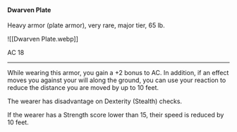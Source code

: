 #### Dwarven Plate

Heavy armor (plate armor), very rare, major tier, 65 lb.

![[Dwarven Plate.webp]]

AC 18

---

While wearing this armor, you gain a +2 bonus to AC. In addition, if an effect moves you against your will along the ground, you can use your reaction to reduce the distance you are moved by up to 10 feet.

The wearer has disadvantage on Dexterity (Stealth) checks.

If the wearer has a Strength score lower than 15, their speed is reduced by 10 feet.